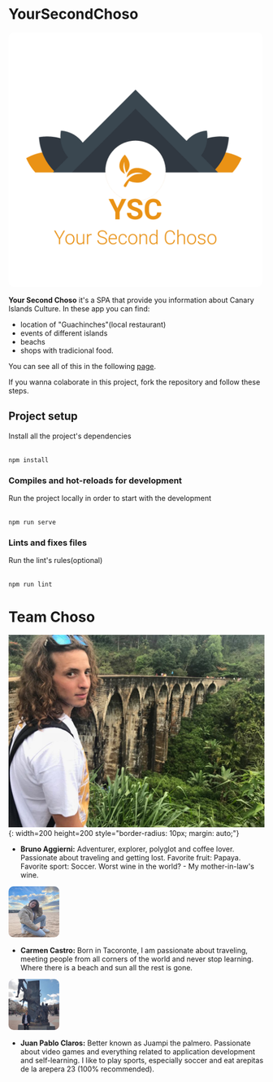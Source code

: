 # YourSecondChoso
<img src="./src/assets/logo_transparent.png" title="Logo YourSecondChoso" alt="YourSecondChoso" style="height: 500px; width:500px; border-radius: 10px; margin: auto;"/>

  **Your Second Choso** it's a SPA that provide you information about Canary Islands Culture. In these app you can find:
- location of "Guachinches"(local restaurant)
- events of different islands
- beachs
- shops with tradicional food.

You can see all of this in the following [page](https://landingysc.netlify.app/).

If you wanna colaborate in this project, fork the repository and follow these steps.

##  Project setup
Install all the project's dependencies
```

npm install

```
###  Compiles and hot-reloads for development
Run the project locally in order to start with the development
```

npm run serve

``` 
###  Lints and fixes files
Run the lint's rules(optional)
```

npm run lint

```
# Team Choso
![Bruno Aggierni](./src/assets/About/br_bruno.jpg "Bruno photo"){: width=200 height=200 style="border-radius: 10px; margin: auto;"}

- **Bruno Aggierni:** Adventurer, explorer, polyglot and coffee lover. Passionate about traveling and getting lost. Favorite fruit: Papaya. Favorite sport: Soccer. Worst wine in the world? - My mother-in-law's wine.

<img src="./src/assets/About/ca_carmen.jpg" alt="Carmen photo" style="height: 100px; width:100px; border-radius: 10px; margin: auto;"/>

- **Carmen Castro:** Born in Tacoronte, I am passionate about traveling, meeting people from all corners of the world and never stop learning. Where there is a beach and sun all the rest is gone.

<img src="./src/assets/About/jp_juanpa.jpg" alt="Juan Pablo photo" style="height: 100px; width:100px; border-radius: 10px; margin: auto;"/>

- **Juan Pablo Claros:** Better known as Juampi the palmero. Passionate about video games and everything related to application development and self-learning. I like to play sports, especially soccer and eat arepitas de la arepera 23 (100% recommended).
